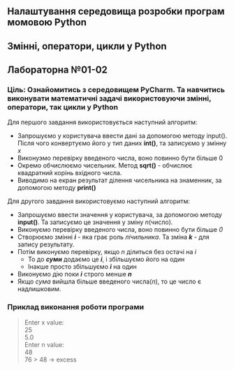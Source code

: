 ## Налаштування середовища розробки програм момовою Python
## Змінні, оператори, цикли у Python
## Лабораторна №01-02
### Ціль: Ознайомитись з середовищем PyCharm. Та навчитись виконувати математичні задачі використовуючи змінні, оператори, так цикли у Python

Для першого завдання використовується наступний алгоритм:
- Запрошуємо у користувача ввести дані за допомогою методу input(). Після чого конвертуємо його у тип даних **int()**, та записуємо у змінну *х*
- Виконуэмо перевірку введеного числа, воно повинно бути більше 0
- Окремо обчислюємо чисельник. Метод **sqrt()** - обчислює квадратний корінь вхідного числа. 
- Виводимо на екран результат ділення чисельника на знаменник, за допомогою методу **print()**

Для другого завдання використовуємо наступний алгоритм:
- Запрошуємо ввести значення у користувача, за допомогою методу **input()**. Та записуємо це значення у зміну *n*(число).
- Виконуємо перевірку введеного числа, воно повинно бути більше *0*
- Створюємо змінні ***і*** - яка грає роль *лічильника*. Та зміна ***k*** - для запису результату.
- Потім виконуємо перевірку, якщо *n* ділиться без остачі на *i*
    - То до ***суми*** додаємо це ***i***, і збільшуємо його на один
    - Інакше просто збільшуємо ***i*** на один
- Виконуємо дію поки ***i*** строго менше ***n***
- Якщо *сума* вийшла більше введеного числа(*n*), то це число є надлишковим.

### Приклад виконання роботи програми
> Enter x value: <br>
> 25 <br>
> 5.0 <br>
> Enter n value: <br> 
> 48 <br>
> 76  >  48  -> excess <br>
